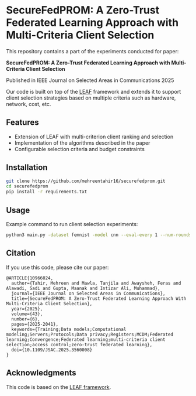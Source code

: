 # SecureFedPROM: A Zero-Trust Federated Learning Approach with Multi-Criteria Client Selection

This repository contains a part of the experiments conducted for paper:

**SecureFedPROM: A Zero-Trust Federated Learning Approach with Multi-Criteria Client Selection**   

Published in IEEE Journal on Selected Areas in Communications 2025

Our code is built on top of the [LEAF](https://github.com/TalwalkarLab/leaf) framework and extends it to support client selection strategies based on multiple criteria such as hardware, network, cost, etc.

## Features
- Extension of LEAF with multi-criterion client ranking and selection
- Implementation of the algorithms described in the paper
- Configurable selection criteria and budget constraints

## Installation

```bash
git clone https://github.com/mehreentahir16/securefedprom.git
cd securefedprom
pip install -r requirements.txt
```

## Usage

Example command to run client selection experiments:

```bash
python3 main.py -dataset femnist -model cnn --eval-every 1 --num-rounds 50 --clients-per-round 20 --client-selection-strategy random -lr 0.004 --metrics-name femnist_experiment_random
```

## Citation

If you use this code, please cite our paper:
```
@ARTICLE{10966024,
  author={Tahir, Mehreen and Mawla, Tanjila and Awaysheh, Feras and Alawadi, Sadi and Gupta, Maanak and Intizar Ali, Muhammad},
  journal={IEEE Journal on Selected Areas in Communications}, 
  title={SecureFedPROM: A Zero-Trust Federated Learning Approach With Multi-Criteria Client Selection}, 
  year={2025},
  volume={43},
  number={6},
  pages={2025-2041},
  keywords={Training;Data models;Computational modeling;Servers;Protocols;Data privacy;Registers;MCDM;Federated learning;Convergence;Federated learning;multi-criteria client selection;access control;zero-trust federated learning},
  doi={10.1109/JSAC.2025.3560008}
}
```

## Acknowledgments

This code is based on the [LEAF framework](https://github.com/TalwalkarLab/leaf).